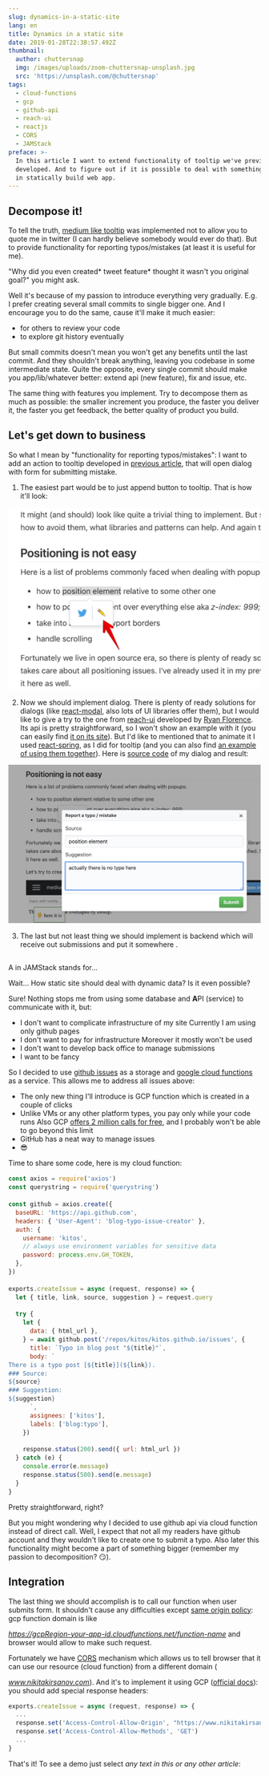 ```yaml
---
slug: dynamics-in-a-static-site
lang: en
title: Dynamics in a static site
date: 2019-01-28T22:38:57.492Z
thumbnail:
  author: chuttersnap
  img: /images/uploads/zoom-chuttersnap-unsplash.jpg
  src: 'https://unsplash.com/@chuttersnap'
tags:
  - cloud-functions
  - gcp
  - github-api
  - reach-ui
  - reactjs
  - CORS
  - JAMStack
preface: >-
  In this article I want to extend functionality of tooltip we've previously
  developed. And to figure out if it is possible to deal with something dynamic
  in statically build web app.
---
```


## Decompose it!

To tell the truth, [medium like tooltip](https://www.nikitakirsanov.com/blog/implementing-medium-like-tooltip/) was implemented not to allow you to quote me in twitter (I can hardly believe somebody would ever do that). But to provide functionality for reporting typos/mistakes (at least it is useful for me).

"Why did you even created* tweet feature* thought it wasn't you original goal?" you might ask.

Well it's because of my passion to introduce everything very gradually. E.g. I prefer creating several small commits to single bigger one. And I encourage you to do the same, cause it'll make it much easier:

- for others to review your code
- to explore git history eventually

But small commits doesn't mean you won't get any benefits until the last commit. And they shouldn't break anything, leaving you codebase in some intermediate state. Quite the opposite, every single commit should make you app/lib/whatever better: extend api (new feature), fix and issue, etc.

The same thing with features you implement. Try to decompose them as much as possible: the smaller increment you produce, the faster you deliver it, the faster you get feedback, the better quality of product you build.

## Let's get down to business

So what I mean by "functionality for reporting typos/mistakes": I want to add an action to tooltip developed in [previous article](https://www.nikitakirsanov.com/blog/implementing-medium-like-tooltip/), that will open dialog with form for submitting mistake.

1. The easiest part would be to just append button to tooltip. That is how it'll look:

![Typo action](/images/uploads/typo-action.jpg 'Typo action')

2. Now we should implement dialog. There is plenty of ready solutions for dialogs (like [react-modal](https://github.com/reactjs/react-modal), also lots of UI libraries offer them), but I would like to give a try to the one from [reach-ui](https://ui.reach.tech/) developed by [Ryan Florence](https://twitter.com/ryanflorence).
   Its api is pretty straightforward, so I won't show an example with it (you can easily find [it on its site](https://ui.reach.tech/dialog)). But I'd like to mentioned that to animate it I used [react-spring](http://react-spring.surge.sh), as I did for tooltip (and you can also find [an example of using them together](https://ui.reach.tech/dialog#animation-example)). Here is [source code](https://github.com/kitos/kitos.github.io/blob/develop/src/components/dialog.js) of my dialog and result:

![Typo dialog](/images/uploads/typo-dialog.jpg 'Typo dialog')

3. The last but not least thing we should implement is backend which will receive out submissions and put it somewhere .

##

A in JAMStack stands for...

Wait... How static site should deal with dynamic data? Is it even possible?

Sure! Nothing stops me from using some database and **A**PI (service) to communicate with it, but:

- I don't want to complicate infrastructure of my site
  Currently I am using only github pages
- I don't want to pay for infrastructure
  Moreover it mostly won't be used
- I don't want to develop back office to manage submissions
- I want to be fancy

So I decided to use [github issues](https://github.com/kitos/kitos.github.io/issues) as a storage and [google cloud functions](https://cloud.google.com/functions/) as a service. This allows me to address all issues above:

- The only new thing I'll introduce is GCP function which is created in a couple of clicks
- Unlike VMs or any other platform types, you pay only while your code runs
  Also GCP [offers 2 million calls for free](https://cloud.google.com/free/), and I probably won't be able to go beyond this limit
- GitHub has a neat way to manage issues
- 😎

Time to share some code, here is my cloud function:

```js
const axios = require('axios')
const querystring = require('querystring')

const github = axios.create({
  baseURL: 'https://api.github.com',
  headers: { 'User-Agent': 'blog-typo-issue-creator' },
  auth: {
    username: 'kitos',
    // always use environment variables for sensitive data
    password: process.env.GH_TOKEN,
  },
})

exports.createIssue = async (request, response) => {
  let { title, link, source, suggestion } = request.query

  try {
    let {
      data: { html_url },
    } = await github.post('/repos/kitos/kitos.github.io/issues', {
      title: `Typo in blog post "${title}"`,
      body: `
There is a typo post [${title}](${link}).
### Source:
${source}
### Suggestion:
${suggestion}
      `,
      assignees: ['kitos'],
      labels: ['blog:typo'],
    })

    response.status(200).send({ url: html_url })
  } catch (e) {
    console.error(e.message)
    response.status(500).send(e.message)
  }
}
```

Pretty straightforward, right?

But you might wondering why I decided to use github api via cloud function instead of direct call. Well, I expect that not all my readers have github account and they wouldn't like to create one to submit a typo. Also later this functionality might become a part of something bigger (remember my passion to decomposition? 😏).

## Integration

The last thing we should accomplish is to call our function when user submits form. It shouldn't cause any difficulties except [same origin policy](https://developer.mozilla.org/en-US/docs/Web/Security/Same-origin_policy): gcp function domain is like

_https://gcpRegion-your-app-id.cloudfunctions.net/function-name_ and browser would allow to make such request.

Fortunately we have [CORS](https://developer.mozilla.org/en-US/docs/Web/HTTP/CORS) mechanism which allows us to tell browser that it can use our resource (cloud function) from a different domain (

_www.nikitakirsanov.com_). And it's to implement it using GCP ([official docs](https://cloud.google.com/functions/docs/writing/http#handling_cors_requests)): you should add special response headers:

```js
exports.createIssue = async (request, response) => {
  ...
  response.set('Access-Control-Allow-Origin', "https://www.nikitakirsanov.com")
  response.set('Access-Control-Allow-Methods', 'GET')
  ...
}
```

That's it! To see a demo just select _any text in this or any other article_:
